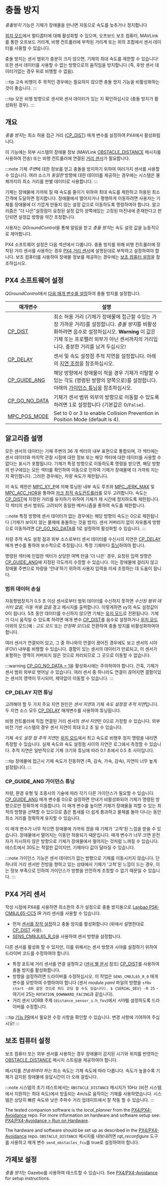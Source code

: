 # 충돌 방지

*충돌방지* 기능은 기체가 장애물을 만나면 자동으로 속도를 늦추거나 정지합니다

[위치 모드](../flight_modes/position_mc.md)에서 멀티콥터에 대해 활성화할 수 있으며, 오프보드 보조 컴퓨터, MAVLink를 통한 오프보드 거리계, 비행 컨트롤러에 부착된 거리계 또는 위의 조합에서 센서 데이터를 사용할 수 있습니다.

충돌 방지는 센서 범위가 충분히 크지 않으면, 기체의 최대 속도를 제한할 수 있습니다! 또한 센서 데이터를 사용할 수 없는 방향으로의 움직임을 방지합니다 (즉, 후방 센서 데이터가없는 경우 뒤로 비행할 수 없음).

:::tip
고속 비행이 주 목적인 경우에는 필요하지 않으면 충돌 방지 기능을 비활성화하는 것이 좋습니다.
:::

:::tip
모든 비행 방향으로 센서와 센서 데이터가 있는 지 확인하십시오 (충돌 방지가 활성화된 경우).
:::

## 개요

*충돌 방지*는 최소 허용 접근 거리 ([CP_DIST](#CP_DIST)) 매개 변수를 설정하여 PX4에서 활성화됩니다.

이 기능에는 외부 시스템의 장애물 정보 (MAVLink [OBSTACLE_DISTANCE](https://mavlink.io/en/messages/common.html#OBSTACLE_DISTANCE) 메시지를 사용하여 전송) 또는 비행 컨트롤러에 연결된 [거리 센서](../sensor/rangefinders.md)가 필요합니다.

:::note
기체 *주변*에 대한 정보를 얻고 충돌을 방지하기 위하여 여러가지 센서를 사용할 수 있습니다. 여러 소스가 *동일한* 방향에 대한 데이터를 제공하는 경우에는 시스템은 물체까지의 최소 거리를 판별 데이터로 사용합니다.
:::

기체는 장애물에 가까워 질 때 속도를 줄이기 위하여 최대 속도를 제한하고 허용된 최소 간격에 도달하면 정지합니다. 장애물에서 멀어지거나 평행하게 이동하려면 사용자는 기체를 장애물에 더 가깝게 만들지 않는 설정 값으로 이동하도록 명령하여야 합니다. 알고리즘은 "더 나은"설정점이 요청된 설정 값의 양쪽에있는 고정된 마진내에 존재한다고 판단되면 설정값 방향을 약간 조정합니다.

사용자는 *QGroundControl*을 통해 알림을 받고 *충돌 방지*는 속도 설정 값을 능동적으로 제어합니다.

PX4 소프트웨어 설정은 다음 섹션에서 다룹니다. 충돌 방지를 위해 비행 컨트롤러에 장착된 거리 센서를 사용하는 경우 [PX4 거리 센서](#rangefinder)에 설명된대로 부착하고 설정하여야 합니다. 보조 컴퓨터를 사용하여 장애물 정보를 제공하는 경우에는 [보조 컴퓨터 설정](#companion)을 참조하십시오.


## PX4 소프트웨어 설정

*QGroundControl*에서 [다음 매개 변수를 설정](../advanced_config/parameters.md)하여 충돌 방지를 설정합니다.

| 매개변수                                                                                                       | 설명                                                                                                                                          |
| ---------------------------------------------------------------------------------------------------------- | ------------------------------------------------------------------------------------------------------------------------------------------- |
| <span id="CP_DIST"></span>[CP_DIST](../advanced_config/parameter_reference.md#CP_DIST)                     | 최소 허용 거리 (기체가 장애물에 접근할 수있는 가장 가까운 거리)를 설정합니다. *충돌 방지*를 비활성화하려면 음수로 설정하십시오. **Warning** 이 값은 기체 또는 프로펠러 외부가 아닌 센서까지의 거리입니다. 충분한 거리를 남겨 두십시오! |
| <span id="CP_DELAY"></span>[CP_DELAY](../advanced_config/parameter_reference.md#CP_DELAY)                  | 센서 및 속도 설정점 추적 지연을 설정합니다. 아래의 [지연 조정](#delay_tuning)을 참조하십시오.                                                                               |
| <span id="CP_GUIDE_ANG"></span>[CP_GUIDE_ANG](../advanced_config/parameter_reference.md#CP_GUIDE_ANG)    | 해당 방향에서 장애물이 적을 경우 기체가 이탈할 수있는 각도 (명령된 방향의 양쪽으로)를 설정합니다. 아래의 [가이던스 튜닝](#angle_change_tuning)을 참조하십시오.                                       |
| <span id="CP_GO_NO_DATA"></span>[CP_GO_NO_DATA](../advanced_config/parameter_reference.md#CP_GO_NO_DATA) | 기체가 센서 범위 외부의 방향으로 이동할 수 있도록 하려면 1로 설정합니다 (기본값은 0/`False`).                                                                                 |
| <span id="MPC_POS_MODE"></span>[MPC_POS_MODE](../advanced_config/parameter_reference.md#MPC_POS_MODE)    | Set to 0 or 3 to enable Collision Prevention in Position Mode (default is 4).                                                               |


<span id="algorithm"></span>
## 알고리즘 설명

모든 센서의 데이터는 기체 주변의 36 개 섹터의 내부 표현으로 통합되며, 각 섹터에는 센서 데이터와 마지막 관찰 시점에 대한 정보 또는 해당 섹터에 대한 데이터를 사용할 수 없다는 표시가 포함됩니다. 기체가 특정 방향으로 이동하도록 명령을 받으면, 해당 방향의 반구에있는 모든 섹터를 확인하여 이동으로 인하여 기체가 장애물에 더 가까워 지는지 확인합니다. 그러한 경우에는, 차량 속도가 제한됩니다.

이 속도 제한은 [MPC_XY_P](../advanced_config/parameter_reference.md#MPC_XY_P)에 의해 튜닝된 내부 속도 루프와 [MPC_JERK_MAX](../advanced_config/parameter_reference.md#MPC_JERK_MAX) 및 [MPC_ACC_HOR](../advanced_config/parameter_reference.md#MPC_ACC_HOR)을 통하여 [저크 최적 속도컨트롤러](../config_mc/mc_jerk_limited_type_trajectory.md)를 모두 고려합니다. 속도는 [CP_DIST](#CP_DIST)에 지정된 거리를 유지하기 위하여 기체가 제 시간에 정지하도록 제한됩니다. 각 섹터의 센서 범위도 고려되어 동일한 메커니즘을 통하여 속도를 제한합니다.

:::note
특정 방향에 센서 데이터가 없는 경우에는 해당 방향의 속도는 0으로 제한됩니다 (기체가 보이지 않는 물체에 충돌하는 것을 방지). 센서 커버리지 없이 자유롭게 방향으로 이동하려면 [CP_GO_NO_DATA](#CP_GO_NO_DATA)를 1로 설정하여 활성화할 수 있습니다.
:::

차량 추적 속도 설정 점과 외부 소스로부터 센서 데이터를 수신시의 지연은 [CP_DELAY](#CP_DELAY) 매개 변수를 통하여 보수적으로 추정됩니다. 특정 기체마다 [튜닝](#delay_tuning)하여야 합니다.

명령된 섹터에 인접한 섹터가 상당한 여백 만큼 '더 나은' 경우, 요청된 입력 방향은 [CP_GUIDE_ANG](#CP_GUIDE_ANG)에 지정된 각도까지 수정할 수 있습니다. 이는 장애물에 걸리지 않고 장애물 주변으로 차량을 '안내'하기 위하여 사용자 입력을 미세 조정하는 데 도움이 됩니다.


<span id="data_loss"></span>
### 범위 데이터 손실

자동항법장치가 0.5 초 이상 센서로부터 범위 데이터를 수신하지 못하면 *수신된 범위 데이터 없음, 이동 허용 없음* 경고 메시지를 출력합니다. 이렇게하면 xy의 속도 설정값이 0이 됩니다. 5초 동안 데이터를 수신하지 않으면 기체는 [유지 모드](../flight_modes/hold.md)로 전환됩니다. 기체가 다시 움직일 수 있도록 하려면 매개 변수 [CP_DIST](#CP_DIST)를 음수로 설정하거나 [위치 모드](../flight_modes/position_mc.md) 이외의 모드(예 : *고도 모드* 또는 *안정화 모드*)로 전환하여 충돌 방지를 비활성화하여야 합니다.

여러 센서가 연결되어 있고, 그 중 하나와의 연결이 끊어진 경우에도 보고 센서의 시야 (FOV) 내부를 비행할 수 있습니다. 결함이 있는 센서의 데이터가 만료되고, 이 센서가 포함하는 영역이 커버되지 않은 것으로 처리되므로 그 곳으로 이동할 수 없습니다.

:::warning
[CP_GO_NO_DATA = 1](#CP_GO_NO_DATA)을 활성화시에는 주의하여야 합니다. 간혹, 기체가 센서 범위 외부로 벗어날 수 있습니다. 여러 센서 중 하나라도 연결이 끊어지면 결함이있는 센서의 영역이 무시되어, 제약없이 이동할 수 있습니다.
:::

<span id="delay_tuning"></span>
### CP_DELAY 지연 튜닝

고려해야 할 두 가지 주요 지연 원인은 *센서 지연*과 기체 *속도 설정점 추적 지연*입니다. 두 지연 소스 모두 [CP_DELAY](#CP_DELAY) 매개변수를 사용하여 튜닝됩니다.

비행 컨트롤러에 직접 연결된 거리 센서의 *센서 지연*은 0으로 가정할 수 있습니다. 외부 비전 기반 시스템의 경우 센서 지연이 최대 0.2 초 일 수 있습니다.

기체 *속도 설정 점 추적 지연*은 [위치 모드](../flight_modes/position_mc.md)에서 최고 속도로 비행후 정지 명령을 내리면 측정할 수 있습니다. 실제 속도와 속도 설정점 사이의 지연은 로그에서 측정할 수 있습니다. 추적 지연은 일반적으로 기체 크기와 튜닝에 따라 0.1 초에서 0.5 초 사이입니다.

:::tip
장애물에 접근시 기체 속도가 진동하면 (즉, 감속, 가속, 감속), 지연이 너무 높게 설정됩니다.
:::

<span id="angle_change_tuning"></span>
### CP_GUIDE_ANG 가이던스 튜닝

차량, 환경 유형 및 조종사의 기술에 따라 각기 다른 가이던스가 필요할 수 있습니다. [CP_GUIDE_ANG](#CP_GUIDE_ANG) 매개 변수를 0으로 설정하면 안내가 비활성화되어 기체가 명령된 방향으로만 정확하게 이동합니다. 이 매개 변수를 높이면 기체가 장애물을 피할 수 있는 최적의 방향을 선택할 수 있으므로 좁은 틈새를 더 쉽게 통과하고 물체를 돌아 다니는 동안 최소 거리를 정확하게 유지할 수 있습니다.

이 매개 변수가 너무 작으면 장애물에 가까워 졌을 때 기체가  '고착'된 느낌을 받을 수 있습니다. 장애물에서 멀어지는 이동만 허용되기 때문입니다. 매개 변수가 너무 크면 운전자가 지시하지 않은 방향으로 기체가 장애물에서 멀어지는 것처럼 느껴질 수 있습니다. 테스트에서 30도는 적절한 값이지만,  기체마다 값이 달라질 수 있습니다.

:::note
가이던스 기능은 센서 데이터가 없는 방향으로 기체를 이동시키지 않습니다.
단 하나의 거리 센서만 전방을 향하고 있는 상태에서 기체가 '고착'된 느낌이 드는 경우, 이는 정보 부족으로 인하여 가이던스가 방향을 안전하게 조정할 수 없기 때문일 수 있습니다.
:::

<span id="rangefinder"></span>
## PX4 거리 센서

작성 시점에 PX4를 사용하면 최소한의 추가 설정으로 충돌 방지용으로 [Lanbao PSK-CM8JL65-CC5](../sensor/cm8jl65_ir_distance_sensor.md) IR 거리 센서를 사용할 수 있습니다.
- 먼저 [센서를 장착 설정](../sensor/cm8jl65_ir_distance_sensor.md)하고 충돌 방지를 활성화합니다 (위에서 설명한대로 [CP_DIST](#CP_DIST) 사용).
- [SENS_CM8JL65_R_0](../advanced_config/parameter_reference.md#SENS_CM8JL65_R_0)을 사용하여 센서 방향을 설정합니다.


다른 센서를 활성화 할 수 있지만, 이를 위해서는 센서 방향과 시야를 설정하기 위하여 드라이버 코드를 수정하여야 합니다.
- 특정 포트에 거리 센서를 연결 설정하고 ([센서 별 문서](../sensor/rangefinders.md) 참조) [CP_DIST](#CP_DIST)를 사용하여 충돌 방지를 활성화합니다.
- 방향을 설정하려면 드라이버를 수정하십시오. 이 작업은 `SENS_CM8JL65_R_0` 매개 변수를 모방하여 수행하여야 합니다 (센서 *module.yaml* 파일의 방향을 `sf0x start -d와 같은 것으로 하드 코딩 할 수도 있습니다). $ {SERIAL_DEV} -R 25` -여기서 25는 `ROTATION_DOWNWARD_FACING`과 같습니다).
- 거리 센서 UORB 주제 (`distance_sensor_s.h_fov`)에서 *시야*를 설정하도록 드라이버를 수정합니다.

:::tip
[기능 PR](https://github.com/PX4/PX4-Autopilot/pull/12179)에서 필요한 수정 사항을 확인할 수 있습니다. 변경 사항에 기여하여 주십시오!
:::

<span id="companion"></span>
## 보조 컴퓨터 설정

보조 컴퓨터 또는 외부 센서를 사용하는 경우 장애물이 감지된 시기와 위치를 반영하는 [OBSTACLE_DISTANCE](https://mavlink.io/en/messages/common.html#OBSTACLE_DISTANCE) 메시지 스트림을 제공하여야 합니다.

메시지를 *전송하여야 하는* 최소 속도는 기체 속도에 따라 다릅니다. 속도가 높을수록 기체가 감지된 장애물에 응답시간이 더 오래 걸립니다.

:::note
시스템의 초기 테스트에서는 `OBSTACLE_DISTANCE` 메시지가 10Hz (비전 시스템에서 지원하는 최대 속도)에서 방출되는 4m/s로 움직이는 기체를 사용하였습니다. 시스템은 상당히 빠른 속도와 낮은 주파수 거리 업데이트에서 잘 작동 할 수 있습니다.
:::

The tested companion software is the *local_planner* from the [PX4/PX4-Avoidance](https://github.com/PX4/PX4-Avoidance) repo. For more information on hardware and software setup see: [PX4/PX4-Avoidance > Run on Hardware](https://github.com/PX4/PX4-Avoidance#run-on-hardware).
<!-- hardware platform used for testing not readily available, so have removed -->

The hardware and software should be set up as described in the [PX4/PX4-Avoidance](https://github.com/PX4/PX4-Avoidance) repo. `OBSTACLE_DISTANCE` 메시지를 내보내려면 *rqt_reconfigure* 도구를 사용하고 매개 변수 `send_obstacles_fcu`를 true로 설정하여야 합니다.


## 가제보 설정

*충돌 방지*는 Gazebo를 사용하여 테스트할 수 있습니다. See [PX4/PX4-Avoidance](https://github.com/PX4/PX4-Avoidance) for setup instructions.

<!-- PR companion collision prevention (initial): https://github.com/PX4/PX4-Autopilot/pull/10785 -->
<!-- PR for FC sensor collision prevention: https://github.com/PX4/PX4-Autopilot/pull/12179 -->


